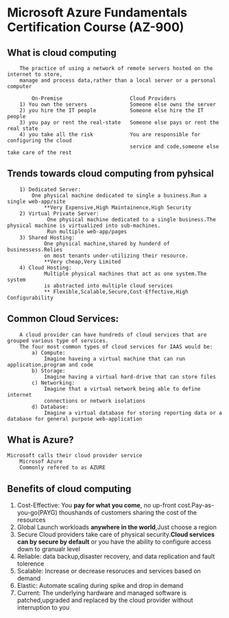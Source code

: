 # Microsoft Azure Fundamentals Certification Course (AZ-900) 

## What is cloud computing
        The practice of using a network of remote servers hosted on the internet to store,
        manage and process data,rather than a local server or a personal computer

            On-Premise                      Cloud Providers
        1) You own the servers              Someone else owns the server
        2) you hire the IT people           Someone else hire the IT people
        3) you pay or rent the real-state   Someone else pays or rent the real state
        4) you take all the risk            You are responsible for configuring the cloud 
                                            service and code,someone else take care of the rest
    
## Trends towards cloud computing from pyhsical 
        1) Dedicated Server: 
            One physical machine dedicated to single a business.Run a single web-app/site
                **Very Expensive,High Maintainence,High Security
        2) Virtual Private Server:
                 One physical machine dedicated to a single business.The physical machine is virtualized into sub-machines.
                 Run multiple web-app/pages
        3) Shared Hosting:
                One physical machine,shared by hunderd of businessess.Relies
                on most tenants under-utilizing their resource.
                **Very cheap,Very Limited
        4) Cloud Hosting:
                Multiple physical machines that act as one system.The system
                is abstracted into multiple cloud services
                ** Flexible,Scalable,Secure,Cost-Effective,High Configurability

## Common Cloud Services:
        A cloud provider can have hundreds of cloud services that are grouped various type of services.
        The four most common types of cloud services for IAAS would be:
            a) Compute:
                Imagine haveing a virtual machine that can run application,program and code
            b) Storage:
                Imagine having a virtual hard-drive that can store files
            c) Networking:
                Imagine that a virtual network being able to define internet 
                connections or network isolations
            d) Database:
                Imagine a virtual database for storing reporting data or a database for general purpose web-application

## What is Azure?
    Microsoft calls their cloud provider service
        Microsof Azure
        Commonly refered to as AZURE
## Benefits of cloud computing
1) Cost-Effective:
    You **pay for what you come**, no up-front cost.Pay-as-you-go(PAYG) thoushands of customers sharing the cost of the resources
2) Global
    Launch workloads **anywhere in the world**,Just choose a region
3) Secure
    Cloud providers take care of physical security.**Cloud services can by secure by default** or you have the ability to configure access down to granualr level
4) Reliable:
    data backup,disaster recovery, and data replication and fault tolerence
5) Scalable:
    Increase or decrease resoruces and services based on demand
6) Elastic:
    Automate scaling during spike and drop in demand
7) Current:
    The underlying hardware and managed software is patched,upgraded and replaced by the cloud provider without interruption to you

